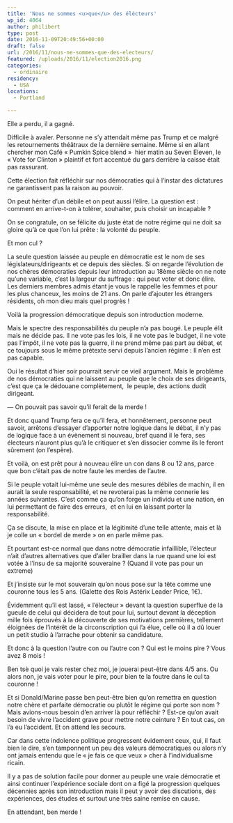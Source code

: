 ```yaml
---
title: 'Nous ne sommes <u>que</u> des élécteurs'
wp_id: 4064
author: philibert
type: post
date: 2016-11-09T20:49:56+00:00
draft: false
url: /2016/11/nous-ne-sommes-que-des-electeurs/
featured: /uploads/2016/11/election2016.png
categories:
  - ordinaire
residency:
  - USA
locations:
  - Portland

---
```

Elle a perdu, il a gagné.

Difficile à avaler. Personne ne s&rsquo;y attendait même pas Trump et ce malgré les retournements théâtraux de la dernière semaine. Même si en allant chercher mon Café « Pumkin Spice blend »  hier matin au Seven Eleven, le « Vote for Clinton » plaintif et fort accentué du gars derrière la caisse était pas rassurant.

Cette élection fait réfléchir sur nos démocraties qui à l&rsquo;instar des dictatures ne garantissent pas la raison au pouvoir.

On peut hériter d&rsquo;un débile et on peut aussi l&rsquo;élire. La question est : comment en arrive-t-on à tolérer, souhaiter, puis choisir un incapable ?

On se congratule, on se félicite du juste état de notre régime qui ne doit sa gloire qu&rsquo;à ce que l&rsquo;on lui prête : la volonté du peuple.

Et mon cul ?

La seule question laissée au peuple en démocratie est le nom de ses législateurs/dirigeants et ce depuis des siècles. Si on regarde l&rsquo;évolution de nos chères démocraties depuis leur introduction au 18ème siècle on ne note qu&rsquo;une variable, c&rsquo;est la largeur du suffrage : qui peut voter et donc élire. Les derniers membres admis étant je vous le rappelle les femmes et pour les plus chanceux, les moins de 21 ans. On parle d&rsquo;ajouter les étrangers résidents, oh mon dieu mais quel progrès !

Voilà la progression démocratique depuis son introduction moderne.

Mais le spectre des responsabilités du peuple n&rsquo;a pas bougé. Le peuple élit mais ne décide pas. Il ne vote pas les lois, il ne vote pas le budget, il ne vote pas l&rsquo;impôt, il ne vote pas la guerre, il ne prend même pas part au débat, et ce toujours sous le même prétexte servi depuis l&rsquo;ancien régime : Il n&rsquo;en est pas capable.

Oui le résultat d&rsquo;hier soir pourrait servir ce vieil argument. Mais le problème de nos démocraties qui ne laissent au peuple que le choix de ses dirigeants, c&rsquo;est que ça le dédouane complètement,  le peuple, des actions dudit dirigeant.

— On pouvait pas savoir qu&rsquo;il ferait de la merde !

Et donc quand Trump fera ce qu&rsquo;il fera, et honnêtement, personne peut savoir, arrêtons d&rsquo;essayer d&rsquo;apporter notre logique dans le débat, il n&rsquo;y pas de logique face à un évènement si nouveau, bref quand il le fera, ses électeurs n&rsquo;auront plus qu&rsquo;à le critiquer et s&rsquo;en dissocier comme ils le feront sûrement (on l&rsquo;espère).

Et voilà, on est prêt pour à nouveau élire un con dans 8 ou 12 ans, parce que bon c&rsquo;était pas de notre faute les merdes de l&rsquo;autre.

Si le peuple votait lui-même une seule des mesures débiles de machin, il en aurait la seule responsabilité, et ne revoterai pas la même connerie les années suivantes. C&rsquo;est comme ça qu&rsquo;on forge un individu et une nation, en lui permettant de faire des erreurs,  et en lui en laissant porter la responsabilité.

Ça se discute, la mise en place et la légitimité d&rsquo;une telle attente, mais et là je colle un « bordel de merde » on en parle même pas.
  
Et pourtant est-ce normal que dans notre démocratie infaillible, l&rsquo;électeur n&rsquo;ait d&rsquo;autres alternatives que d&rsquo;aller brailler dans la rue quand une loi est votée à l&rsquo;insu de sa majorité souveraine ? (Quand il vote pas pour un extreme)

Et j&rsquo;insiste sur le mot souverain qu&rsquo;on nous pose sur la tête comme une couronne tous les 5 ans. (Galette des Rois Astérix Leader Price, 1€).

Évidemment qu&rsquo;il est lassé, « l&rsquo;électeur » devant la question superflue de la gueule de celui qui décidera de tout pour lui, surtout devant la déception mille fois éprouvés à la découverte de ses motivations premières, tellement éloignées de l&rsquo;intérêt de la circonscription qui l&rsquo;a élue, celle où il a dû louer un petit studio à l&rsquo;arrache pour obtenir sa candidature.

Et donc à la question l&rsquo;autre con ou l&rsquo;autre con ? Qui est le moins pire ? Vous avez 8 mois !
  
Ben tsè quoi je vais rester chez moi, je jouerai peut-être dans 4/5 ans. Ou alors non, je vais voter pour le pire, pour bien te la foutre dans le cul ta couronne !

Et si Donald/Marine passe ben peut-être bien qu&rsquo;on remettra en question notre chère et parfaite démocratie ou plutôt le régime qui porte son nom ? Mais avions-nous besoin d&rsquo;en arriver là pour réfléchir ? Est-ce qu&rsquo;on avait besoin de vivre l&rsquo;accident grave pour mettre notre ceinture ? En tout cas, on l&rsquo;a eu l&rsquo;accident. Et on attend les secours.

Car dans cette indolence politique progressent évidement ceux, qui, il faut bien le dire, s&rsquo;en tamponnent un peu des valeurs démocratiques ou alors n&rsquo;y ont jamais entendu que le « je fais ce que veux » cher à l&rsquo;individualisme ricain.

Il y a pas de solution facile pour donner au peuple une vraie démocratie et ainsi continuer l&rsquo;expérience sociale dont on a figé la progression quelques décennies après son introduction mais il peut y avoir des discutions, des expériences, des études et surtout une très saine remise en cause.

En attendant, ben merde !